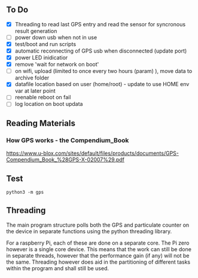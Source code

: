 ## To Do
- [x] Threading to read last GPS entry and read the sensor for syncronous result generation
- [ ] power down usb when not in use
- [x] test/boot and run scripts
- [x] automatic reconnecting of GPS usb when disconnected (update port)
- [x] power LED inidicatior
- [x] remove 'wait for network on boot'
- [ ] on wifi, upload (limited to once every two hours (param) ), move data to archive folder
- [x] datafile location based on user (home/root) - update to use HOME env var at later point
- [ ] reenable reboot on fail
- [ ] log location on boot updata

## Reading Materials     
### How GPS works - the Compendium_Book
https://www.u-blox.com/sites/default/files/products/documents/GPS-Compendium_Book_%28GPS-X-02007%29.pdf


## Test
`python3 -m gps`

## Threading
The main program structure polls both the GPS and particulate counter on the device in separate functions using the python threading library. 

For a raspberry Pi, each of these are done on a separate core. The Pi zero however is a single core device. This means that the work can still be done in separate threads, however that the performance gain (if any) will not be the same. Threading however does aid in the partitioning of different tasks within the program and shall still be used. 


